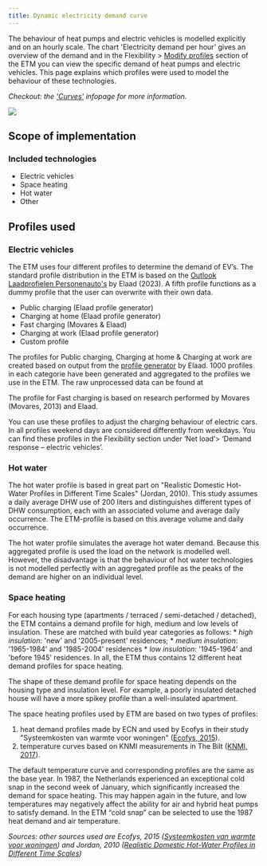 ```yaml
---
title: Dynamic electricity demand curve
---
```


The behaviour of heat pumps and electric vehicles is modelled explicitly and on an hourly scale. The chart 'Electricity demand per hour' gives an overview of the demand and in the Flexibility > [Modify profiles](https://pro.energytransitionmodel.com/scenario/flexibility/curve_upload/upload-curves) section of the ETM you can view the specific demand of heat pumps and electric vehicles. This page explains which profiles were used to model the behaviour of these technologies.

_Checkout: the ['Curves'](curves) infopage for more information._

![](/img/docs/dynamic_electricity_demand.png)

## Scope of implementation

### Included technologies
- Electric vehicles
- Space heating
- Hot water
- Other

## Profiles used

### Electric vehicles

The ETM uses four different profiles to determine the demand of EV’s. The standard profile distribution in the ETM is based on the [Outlook Laadprofielen Personenauto's](https://refman.energytransitionmodel.com/publications/2200) by Elaad (2023). 
A fifth profile functions as a dummy profile that the user can overwrite with their own data.

- Public charging (Elaad profile generator)
- Charging at home (Elaad profile generator)
- Fast charging (Movares & Elaad)
- Charging at work (Elaad profile generator)
- Custom profile

The profiles for Public charging, Charging at home & Charging at work are created based on output from the [profile generator](https://platform.elaad.io/analyse/low-voltage-charging-profiles/) by Elaad. 1000 profiles in each categorie have been generated and aggregated to the profiles we use in the ETM. 
The raw unprocessed data can be found at 

The profile for Fast charging is based on research performed by Movares (Movares, 2013) and Elaad. 

You can use these profiles to adjust the charging behaviour of electric cars. In all profiles weekend days are considered differently from weekdays. You can find these profiles in the Flexibility section under ‘Net load’> ‘Demand response – electric vehicles’. 

### Hot water

The hot water profile is based in great part on "Realistic Domestic Hot-Water Profiles in Different Time Scales" (Jordan, 2010). This study assumes a daily average DHW use of 200 liters and distinguishes different types of DHW consumption, each with an associated volume and average daily occurrence. The ETM-profile is based on this average volume and daily occurrence.

The hot water profile simulates the average hot water demand. Because this aggregated profile is used the load on the network is modelled well. However, the disadvantage is that the behaviour of hot water technologies is not modelled perfectly with an aggregated profile as the peaks of the demand are higher on an individual level.

### Space heating
For each housing type (apartments / terraced / semi-detached / detached), the ETM contains a demand profile for high, medium and low levels of insulation. These are matched with build year categories as follows:
    * _high insulation_: 'new' and '2005-present' residences;
    * _medium insulation_: '1965-1984' and '1985-2004' residences 
    * _low insulation_: '1945-1964' and 'before 1945' residences. 
In all, the ETM thus contains 12 different heat demand profiles for space heating.

The shape of these demand profile for space heating depends on the housing type and insulation level. For example, a poorly insulated detached house will have a more spikey profile than a well-insulated apartment. 

The space heating profiles used by ETM are based on two types of profiles:
1. heat demand profiles made by ECN and used by Ecofys in their study "Systeemkosten van warmte voor woningen" ([Ecofys, 2015](#references)). 
2. temperature curves based on KNMI measurements in The Bilt ([KNMI, 2017](#references)).

The default temperature curve and corresponding profiles are the same as the base year. In 1987, the Netherlands experienced an exceptional cold snap in the second week of January, which significantly increased the demand for space heating. This may happen again in the future, and low temperatures may negatively affect the ability for air and hybrid heat pumps to satisfy demand. In the ETM “cold snap” can be selected to use the 1987 heat demand and air temperature.

_Sources: other sources used are Ecofys, 2015 ([Systeemkosten van warmte voor woningen](https://refman.energytransitionmodel.com/publications/2063)) and Jordan, 2010 ([Realistic Domestic Hot-Water Profiles in Different Time Scales](https://refman.energytransitionmodel.com/publications/2065))_



